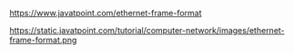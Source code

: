 https://www.javatpoint.com/ethernet-frame-format

https://static.javatpoint.com/tutorial/computer-network/images/ethernet-frame-format.png
